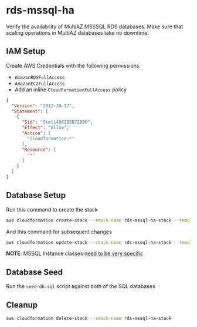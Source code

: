 # rds-mssql-ha  
Verify the availability of MultiAZ MSSSQL RDS databases.
Make sure that scaling operations in MultiAZ databases take no downtime.  

## IAM Setup  

Create AWS Credentials with the following permissions  
- `AmazonRDSFullAccess`
- `AmazonEC2FullAccess`
- Add an inline `CloudFormationFullAccess` policy

```json
{
  "Version": "2012-10-17",
  "Statement": [
    {
      "Sid": "Stmt1488265872000",
      "Effect": "Allow",
      "Action": [
        "cloudformation:*"
      ],
      "Resource": [
        "*"
      ]
    }
  ]
}
```

## Database Setup  

Run this command to create the stack

```bash
aws cloudformation create-stack --stack-name rds-mssql-ha-stack --template-body file://databases.yml --parameters ParameterKey=AllowedCidrIp,ParameterValue=1.2.3.4/32
```

And this command for subsequent changes

```bash
aws cloudformation update-stack --stack-name rds-mssql-ha-stack --template-body file://databases.yml --parameters ParameterKey=AllowedCidrIp,ParameterValue=1.2.3.4/32
```

**NOTE**: MSSQL Instance classes [need to be very specific](https://docs.aws.amazon.com/AmazonRDS/latest/UserGuide/CHAP_SQLServer.html#SQLServer.Concepts.General.InstanceClasses)  

## Database Seed  

Run the `seed-db.sql` script against both of the SQL databases  

## Cleanup  

```bash
aws cloudformation delete-stack --stack-name rds-mssql-ha-stack
```
